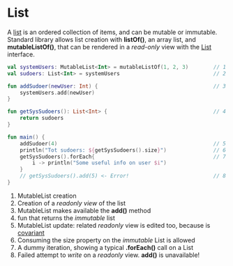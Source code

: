 # List

A [list](https://kotlinlang.org/docs/reference/collections.html) is an ordered collection of items, and can be mutable or immutable. Standard library allows list creation with __listOf()__, an array list, and __mutableListOf()__, that can be rendered in a *read-only* view with the [List<T>](https://kotlinlang.org/api/latest/jvm/stdlib/kotlin.collections/-list/index.html) interface. 

<div class="language-kotlin" theme="idea" data-min-compiler-version="1.3">

```kotlin
val systemUsers: MutableList<Int> = mutableListOf(1, 2, 3)        // 1
val sudoers: List<Int> = systemUsers                              // 2

fun addSudoer(newUser: Int) {                                     // 3
    systemUsers.add(newUser)                      
}

fun getSysSudoers(): List<Int> {                                  // 4
    return sudoers
}

fun main() {
    addSudoer(4)                                                  // 5 
    println("Tot sudoers: ${getSysSudoers().size}")               // 6
    getSysSudoers().forEach{                                      // 7
        i -> println("Some useful info on user $i")
    }
    // getSysSudoers().add(5) <- Error!                           // 8
}
```

</div>


1. MutableList creation 
2. Creation of a *readonly view* of the list
3. MutableList makes available the __add()__ method
4. fun that returns the *immutable* list
5. MutableList update: related *readonly* view is edited too, because is [covariant](https://kotlinlang.org/docs/reference/generics.html#variance)
6. Consuming the size property on the *immutable* List is allowed
7. A dummy iteration, showing a typical __.forEach()__ call on a List
8. Failed attempt to *write* on a *readonly* view. __add()__ is unavailable!
